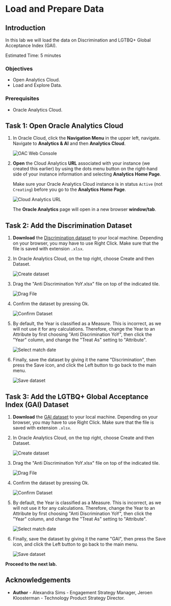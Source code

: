 # Load and Prepare Data

## Introduction

In this lab we will load the data on Discrimination and LGTBQ+ Global Acceptance Index (GAI).

Estimated Time: 5 minutes

### Objectives
- Open Analytics Cloud.
- Load and Explore Data.

### Prerequisites
- Oracle Analytics Cloud.

## Task 1: Open Oracle Analytics Cloud

1. In Oracle Cloud, click the **Navigation Menu** in the upper left, navigate. Navigate to **Analytics & AI** and then **Analytics Cloud**.

    ![OAC Web Console](images/analytics-oac.png)

8. **Open** the Cloud Analytics **URL** associated with your instance (we created this earlier) by using the dots menu button on the right-hand side of your instance information and selecting **Analytics Home Page**.

   Make sure your Oracle Analytics Cloud instance is in status `Active` (not `Creating`) before you go to the **Analytics Home Page**. 

   ![Cloud Analytics URL](images/select-oac-instance.png)

   The **Oracle Analytics** page will open in a new browser **window/tab**.

## Task 2: Add the Discrimination Dataset

1. **Download** the [Discrimination dataset](https://c4u04.objectstorage.us-ashburn-1.oci.customer-oci.com/p/EcTjWk2IuZPZeNnD_fYMcgUhdNDIDA6rt9gaFj_WZMiL7VvxPBNMY60837hu5hga/n/c4u04/b/livelabsfiles/o/ai-ml-library/Anti-Discrimination-YoY.xlsx) to your local machine. Depending on your browser, you may have to use Right Click. Make sure that the file is saved with extension `.xlsx`.

2. In Oracle Analytics Cloud, on the top right, choose Create and then Dataset.

   ![Create dataset](images/create-dataset.png)

3. Drag the "Anti Discrimination YoY.xlsx" file on top of the indicated tile.

   ![Drag File](images/drag-file-1.png)

4. Confirm the dataset by pressing Ok.

   ![Confirm Dataset](images/confirm-dataset.png)

5. By default, the Year is classified as a Measure. This is incorrect, as we will not use it for any calculations. Therefore, change the Year to an Attribute by first choosing "Anti Discrimination YoY", then click the "Year" column, and change the "Treat As" setting to "Attribute".

   ![Select match date](images/set-year-to-attribute.png)

6. Finally, save the dataset by giving it the name "Discrimination", then press the Save icon, and click the Left button to go back to the main menu.

   ![Save dataset](images/save-discrimination.png)

## Task 3: Add the LGTBQ+ Global Acceptance Index (GAI) Dataset

1. **Download** the [GAI dataset](https://c4u04.objectstorage.us-ashburn-1.oci.customer-oci.com/p/EcTjWk2IuZPZeNnD_fYMcgUhdNDIDA6rt9gaFj_WZMiL7VvxPBNMY60837hu5hga/n/c4u04/b/livelabsfiles/o/ai-ml-library/GAI-Index.xlsx) to your local machine. Depending on your browser, you may have to use Right Click. Make sure that the file is saved with extension `.xlsx`.

2. In Oracle Analytics Cloud, on the top right, choose Create and then Dataset.

   ![Create dataset](images/create-dataset.png)

3. Drag the "Anti Discrimination YoY.xlsx" file on top of the indicated tile.

   ![Drag File](images/drag-file-1.png)

4. Confirm the dataset by pressing Ok.

   ![Confirm Dataset](images/confirm-dataset2.png)

5. By default, the Year is classified as a Measure. This is incorrect, as we will not use it for any calculations. Therefore, change the Year to an Attribute by first choosing "Anti Discrimination YoY", then click the "Year" column, and change the "Treat As" setting to "Attribute".

   ![Select match date](images/set-year-to-attribute2.png)

6. Finally, save the dataset by giving it the name "GAI", then press the Save icon, and click the Left button to go back to the main menu.

   ![Save dataset](images/save-gai.png)

**Proceed to the next lab.**

## **Acknowledgements**

- **Author** - Alexandra Sims - Engagement Strategy Manager, Jeroen Kloosterman - Technology Product Strategy Director.
